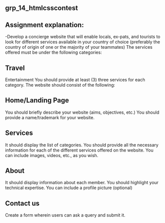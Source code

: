 ## grp_14_htmlcsscontest

## Assignment explanation:

-Develop a concierge website that will enable locals, ex-pats, and tourists to look for different services available in your country of choice (preferably the country of origin of one or the majority of your teammates) The services offered must be under the following categories:

## Travel
Entertainment
You should provide at least (3) three services for each category. The website should consist of the following:

## Home/Landing Page
You should briefly describe your website (aims, objectives, etc.)
You should provide a name/trademark for your website.

## Services
It should display the list of categories.
You should provide all the necessary information for each of the different services offered on the website.
You can include images, videos, etc., as you wish.

## About
It should display information about each member.
You should highlight your technical expertise.
You can include a profile picture (optional)

## Contact us
Create a form wherein users can ask a query and submit it.
